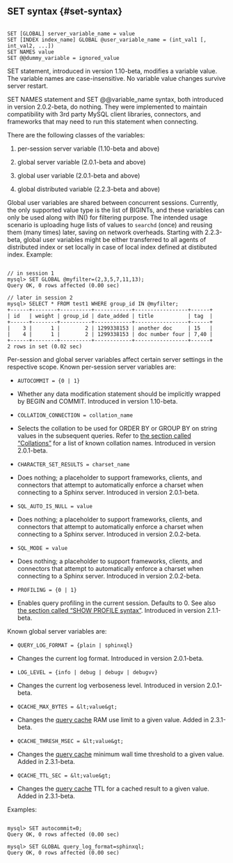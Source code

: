 ## SET syntax {#set-syntax}

```

SET [GLOBAL] server_variable_name = value
SET [INDEX index_name] GLOBAL @user_variable_name = (int_val1 [, int_val2, ...])
SET NAMES value
SET @@dummy_variable = ignored_value

```

SET statement, introduced in version 1.10-beta, modifies a variable value. The variable names are case-insensitive. No variable value changes survive server restart.

SET NAMES statement and SET @@variable_name syntax, both introduced in version 2.0.2-beta, do nothing. They were implemented to maintain compatibility with 3rd party MySQL client libraries, connectors, and frameworks that may need to run this statement when connecting.

There are the following classes of the variables:

1.  per-session server variable (1.10-beta and above)

2.  global server variable (2.0.1-beta and above)

3.  global user variable (2.0.1-beta and above)

4.  global distributed variable (2.2.3-beta and above)

Global user variables are shared between concurrent sessions. Currently, the only supported value type is the list of BIGINTs, and these variables can only be used along with IN() for filtering purpose. The intended usage scenario is uploading huge lists of values to `searchd` (once) and reusing them (many times) later, saving on network overheads. Starting with 2.2.3-beta, global user variables might be either transferred to all agents of distributed index or set locally in case of local index defined at distibuted index. Example:

```

// in session 1
mysql> SET GLOBAL @myfilter=(2,3,5,7,11,13);
Query OK, 0 rows affected (0.00 sec)

// later in session 2
mysql> SELECT * FROM test1 WHERE group_id IN @myfilter;
+------+--------+----------+------------+-----------------+------+
| id   | weight | group_id | date_added | title           | tag  |
+------+--------+----------+------------+-----------------+------+
|    3 |      1 |        2 | 1299338153 | another doc     | 15   |
|    4 |      1 |        2 | 1299338153 | doc number four | 7,40 |
+------+--------+----------+------------+-----------------+------+
2 rows in set (0.02 sec)

```

Per-session and global server variables affect certain server settings in the respective scope. Known per-session server variables are:

*   `AUTOCOMMIT = {0 | 1}`
*   Whether any data modification statement should be implicitly wrapped by BEGIN and COMMIT. Introduced in version 1.10-beta.

*   `COLLATION_CONNECTION = collation_name`
*   Selects the collation to be used for ORDER BY or GROUP BY on string values in the subsequent queries. Refer to [the section called “Collations”](../collations.md) for a list of known collation names. Introduced in version 2.0.1-beta.

*   `CHARACTER_SET_RESULTS = charset_name`
*   Does nothing; a placeholder to support frameworks, clients, and connectors that attempt to automatically enforce a charset when connecting to a Sphinx server. Introduced in version 2.0.1-beta.

*   `SQL_AUTO_IS_NULL = value`
*   Does nothing; a placeholder to support frameworks, clients, and connectors that attempt to automatically enforce a charset when connecting to a Sphinx server. Introduced in version 2.0.2-beta.

*   `SQL_MODE = value`
*   Does nothing; a placeholder to support frameworks, clients, and connectors that attempt to automatically enforce a charset when connecting to a Sphinx server. Introduced in version 2.0.2-beta.

*   `PROFILING = {0 | 1}`
*   Enables query profiling in the current session. Defaults to 0. See also [the section called “SHOW PROFILE syntax”](../show_profile_syntax.md). Introduced in version 2.1.1-beta.

Known global server variables are:

*   `QUERY_LOG_FORMAT = {plain | sphinxql}`
*   Changes the current log format. Introduced in version 2.0.1-beta.

*   `LOG_LEVEL = {info | debug | debugv | debugvv}`
*   Changes the current log verboseness level. Introduced in version 2.0.1-beta.

*   `QCACHE_MAX_BYTES = &lt;value&gt;`
*   Changes the [query cache](../query_cache.md) RAM use limit to a given value. Added in 2.3.1-beta.

*   `QCACHE_THRESH_MSEC = &lt;value&gt;`
*   Changes the [query cache](../query_cache.md) minimum wall time threshold to a given value. Added in 2.3.1-beta.

*   `QCACHE_TTL_SEC = &lt;value&gt;`
*   Changes the [query cache](../query_cache.md) TTL for a cached result to a given value. Added in 2.3.1-beta.

Examples:

```

mysql> SET autocommit=0;
Query OK, 0 rows affected (0.00 sec)

mysql> SET GLOBAL query_log_format=sphinxql;
Query OK, 0 rows affected (0.00 sec)

```